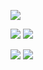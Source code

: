 [![](https://raw.githubusercontent.com/danielnaranjo/github-profile-summary-cards-example/master/profile-summary-card-output/vue/0-profile-details.svg)](https://github.com/danielnaranjo/github-profile-summary-cards)

[![](https://raw.githubusercontent.com/danielnaranjo/github-profile-summary-cards-example/master/profile-summary-card-output/vue/1-repos-per-language.svg)](https://github.com/danielnaranjo/github-profile-summary-cards) [![](https://raw.githubusercontent.com/danielnaranjo/github-profile-summary-cards-example/master/profile-summary-card-output/vue/2-most-commit-language.svg)](https://github.com/danielnaranjo/github-profile-summary-cards)

[![](https://raw.githubusercontent.com/danielnaranjo/github-profile-summary-cards-example/master/profile-summary-card-output/vue/3-stats.svg)](https://github.com/danielnaranjo/github-profile-summary-cards) [![](https://raw.githubusercontent.com/danielnaranjo/github-profile-summary-cards-example/master/profile-summary-card-output/vue/4-productive-time.svg)](https://github.com/danielnaranjo/github-profile-summary-cards)
